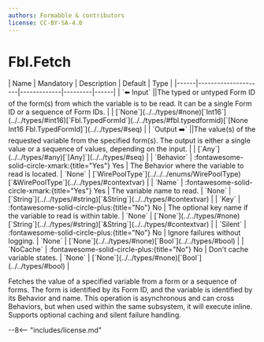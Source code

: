 ```yaml
---
authors: Formabble & contributors
license: CC-BY-SA-4.0
---
```



# Fbl.Fetch

<div class="sh-parameters" markdown="1">
| Name | Mandatory | Description | Default | Type |
|------|---------------------|-------------|---------|------|
| `⬅️ Input` ||The typed or untyped Form ID of the form(s) from which the variable is to be read. It can be a single Form ID or a sequence of Form IDs. | | [`None`](../../types/#none)[`Int16`](../../types/#int16)[`Fbl.TypedFormId`](../../types/#fbl.typedformid)[`[None Int16 Fbl.TypedFormId]`](../../types/#seq) |
| `Output ➡️` ||The value(s) of the requested variable from the specified form(s). The output is either a single value or a sequence of values, depending on the input. | | [`Any`](../../types/#any)[`[Any]`](../../types/#seq) |
| `Behavior` | :fontawesome-solid-circle-xmark:{title="Yes"} Yes  | The Behavior where the variable to read is located. | `None` | [`WirePoolType`](../../../enums/WirePoolType)[`&WirePoolType`](../../types/#contextvar) |
| `Name` | :fontawesome-solid-circle-xmark:{title="Yes"} Yes  | The variable name to read. | `None` | [`String`](../../types/#string)[`&String`](../../types/#contextvar) |
| `Key` | :fontawesome-solid-circle-plus:{title="No"} No  | The optional key name if the variable to read is within table. | `None` | [`None`](../../types/#none)[`String`](../../types/#string)[`&String`](../../types/#contextvar) |
| `Silent` | :fontawesome-solid-circle-plus:{title="No"} No  | Ignore failures without logging. | `None` | [`None`](../../types/#none)[`Bool`](../../types/#bool) |
| `NoCache` | :fontawesome-solid-circle-plus:{title="No"} No  | Don't cache variable states. | `None` | [`None`](../../types/#none)[`Bool`](../../types/#bool) |

</div>

Fetches the value of a specified variable from a form or a sequence of forms. The form is identified by its Form ID, and the variable is identified by its Behavior and name. This operation is asynchronous and can cross Behaviors, but when used within the same subsystem, it will execute inline. Supports optional caching and silent failure handling.

--8<-- "includes/license.md"


